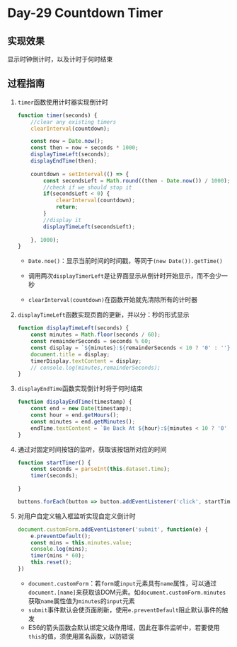 # Day-29 Countdown Timer #



## 实现效果 ##

显示时钟倒计时，以及计时于何时结束

## 过程指南

1. `timer`函数使用计时器实现倒计时

   ```js
   function timer(seconds) {
       //clear any existing timers
       clearInterval(countdown);
   
       const now = Date.now();
       const then = now + seconds * 1000;
       displayTimeLeft(seconds);
       displayEndTime(then);
       
       countdown = setInterval(() => {
           const secondsLeft = Math.round((then - Date.now()) / 1000);
           //check if we should stop it
           if(secondsLeft < 0) {
               clearInterval(countdown);
               return;
           }
           //display it
           displayTimeLeft(secondsLeft);
           
       }, 1000);
   }
   ```

   * `Date.noe()`：显示当前时间的时间戳，等同于`(new Date()).getTime()`

   * 调用两次`displayTimerLeft`是让界面显示从倒计时开始显示，而不会少一秒

   * `clearInterval(countdown)`在函数开始就先清除所有的计时器

     

2. `displayTimeLeft`函数实现页面的更新，并以分：秒的形式显示

   ```js
   function displayTimeLeft(seconds) {
       const minutes = Math.floor(seconds / 60);
       const remainderSeconds = seconds % 60;
       const display = `${minutes}:${remainderSeconds < 10 ? '0' : ''}${remainderSeconds}`;
       document.title = display;
       timerDisplay.textContent = display;
       // console.log(minutes,remainderSeconds);
   }
   ```

3. `displayEndTime`函数实现倒计时将于何时结束

   ```js
   function displayEndTime(timestamp) {
       const end = new Date(timestamp);
       const hour = end.getHours();
       const minutes = end.getMinutes();
       endTime.textContent = `Be Back At ${hour}:${minutes < 10 ? '0' : ''}${minutes}`;
   }
   ```

4. 通过对固定时间按钮的监听，获取该按钮所对应的时间

   ```js
   function startTimer() {
       const seconds = parseInt(this.dataset.time);
       timer(seconds);
         
   }
   
   buttons.forEach(button => button.addEventListener('click', startTimer));
   ```

5. 对用户自定义输入框监听实现自定义倒计时

   ```js
   document.customForm.addEventListener('submit', function(e) {
       e.preventDefault();
       const mins = this.minutes.value;
       console.log(mins);
       timer(mins * 60);
       this.reset();
   })      
   ```

   * `document.customForm`：若`form`或`input`元素具有`name`属性，可以通过`document.[name]`来获取该DOM元素。如`document.customForm.minutes`获取`name`属性值为`minutes`的`input`元素
   * `submit`事件默认会使页面刷新，使用`e.preventDefault`阻止默认事件的触发
   * ES6的箭头函数会默认绑定父级作用域，因此在事件监听中，若要使用`this`的值，须使用匿名函数，以防错误